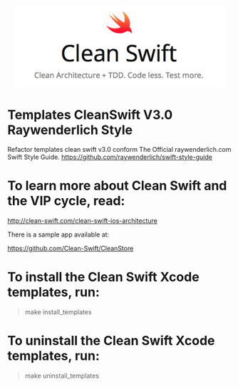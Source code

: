 <p align="center">
  <a href="http://clean-swift.com">
    <img alt="clean-swift" src="https://github.com/motojojoe/assets/blob/master/CleanSwift.png?raw=true" width="480">
  </a>
</p>

# Templates CleanSwift V3.0 Raywenderlich Style

Refactor templates clean swift v3.0 conform The Official raywenderlich.com Swift Style Guide.
https://github.com/raywenderlich/swift-style-guide

# To learn more about Clean Swift and the VIP cycle, read:

http://clean-swift.com/clean-swift-ios-architecture

There is a sample app available at:

https://github.com/Clean-Swift/CleanStore

# To install the Clean Swift Xcode templates, run:

> make install_templates

# To uninstall the Clean Swift Xcode templates, run:

> make uninstall_templates
